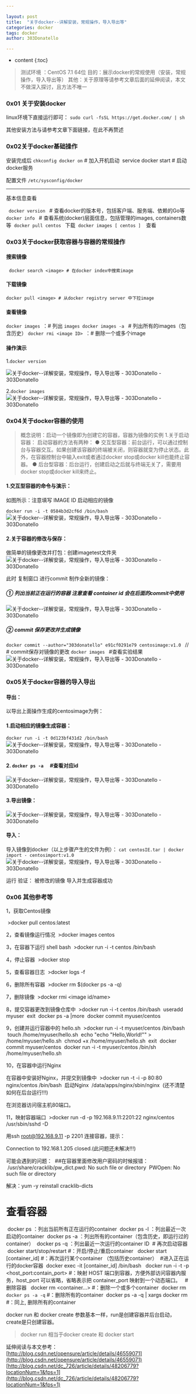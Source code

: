 ```yaml
---

layout: post
title:  "关于docker--详解安装，常规操作，导入导出等"
categories: docker
tags: docker 
author: 303Donatello

---
```


* content
{:toc}

>测试环境 ：CentOS 7.1 64位
目的：展示docker的常规使用（安装，常规操作，导入导出等）
其他：关于原理等请参考文章后面的延伸阅读，本文不做深入探讨，且方法不唯一

### 0x01 关于安装docker
linux环境下直接运行即可：
```sudo curl -fsSL https://get.docker.com/ | sh```

其他安装方法与请参考文章下面链接，在此不再赘述













### 0x02关于docker基础操作

安装完成后
```chkconfig docker on``` # 加入开机启动 
service docker start # 启动docker服务

配置文件 ```/etc/sysconfig/docker```

***
基本信息查看

 ``` docker version ``` # 查看docker的版本号，包括客户端、服务端、依赖的Go等
  ```docker info ``` # 查看系统(docker)层面信息，包括管理的images, containers数等 
 ```docker pull centos ``` 下载 
 ```docker images [ centos ]  ```查看

### 0x03关于docker获取容器与容器的常规操作

#### 搜索镜像
  ```docker search <image> # 在docker index中搜索image  ```
#### 下载镜像 
 ```docker pull <image> # 从docker registry server 中下拉image ```
#### 查看镜像 
 ```docker images ```：# 列出
 ```images docker images -a ``` # 列出所有的images（包含历史）
 ```docker rmi <image ID> ```：# 删除一个或多个image

#### 操作演示

1.```docker version ```

![关于docker--详解安装，常规操作，导入导出等 - 303Donatello - 303Donatello](http://upload-images.jianshu.io/upload_images/5430312-39b5bb24e52fcfeb.png?imageMogr2/auto-orient/strip%7CimageView2/2/w/1240)

2.```docker images ```
![关于docker--详解安装，常规操作，导入导出等 - 303Donatello - 303Donatello](http://upload-images.jianshu.io/upload_images/5430312-3b987b108b3fa442.png?imageMogr2/auto-orient/strip%7CimageView2/2/w/1240)


### 0x04关于docker容器的使用

>概念说明：启动一个镜像即为创建它的容器，容器为镜像的实例
1.关于启动容器：
启动容器的方法有两种：
● 交互型容器：前台运行，可以通过控制台与容器交互。如果创建该容器的终端被关闭，则容器就变为停止状态。此外，在容器控制台中输入exit或者通过docker stop或docker kill也能终止容器。
● 后台型容器：后台运行，创建启动之后就与终端无关了，需要用docker stop或docker kill来终止。

#### 1.交互型容器的命令与演示：
如图所示：注意填写 IMAGE ID 启动相应的镜像

  ```docker run -i -t 0584b3d2cf6d /bin/bash ```
![关于docker--详解安装，常规操作，导入导出等 - 303Donatello - 303Donatello](http://upload-images.jianshu.io/upload_images/5430312-90c64a7e5fe67312.png?imageMogr2/auto-orient/strip%7CimageView2/2/w/1240)


#### 2.关于容器的修改与保存：
做简单的镜像更改并打包：创建imagetest文件夹
![关于docker--详解安装，常规操作，导入导出等 - 303Donatello - 303Donatello](http://upload-images.jianshu.io/upload_images/5430312-eca2f8d225ba9298.png?imageMogr2/auto-orient/strip%7CimageView2/2/w/1240)


此时 复制窗口 进行commit 制作全新的镜像：
##### ① 列出当前正在运行的容器 注意查看 container id 会在后面的commit中使用
![关于docker--详解安装，常规操作，导入导出等 - 303Donatello - 303Donatello](http://upload-images.jianshu.io/upload_images/5430312-353c93f05e519266.png?imageMogr2/auto-orient/strip%7CimageView2/2/w/1240)

##### ② commit 保存更改并生成镜像
 ```docker commit --author="303donatello" e91cf0291e79 centosimage:v1.0 ```
// # commit保存对镜像的更改
 ```docker images ``` #查看实验结果
![关于docker--详解安装，常规操作，导入导出等 - 303Donatello - 303Donatello](http://upload-images.jianshu.io/upload_images/5430312-f2453d1f7b8d950f.png?imageMogr2/auto-orient/strip%7CimageView2/2/w/1240)


### 0x05关于docker容器的导入导出
#### 导出：
以导出上面操作生成的centosimage为例：
#### 1.启动相应的镜像生成容器：
 ```docker run -i -t 0d123bf431d2 /bin/bash ```
![关于docker--详解安装，常规操作，导入导出等 - 303Donatello - 303Donatello](http://upload-images.jianshu.io/upload_images/5430312-5024f295be47782b.png?imageMogr2/auto-orient/strip%7CimageView2/2/w/1240)


#### 2. ```docker ps -a  ``` #查看对应id
![关于docker--详解安装，常规操作，导入导出等 - 303Donatello - 303Donatello](http://upload-images.jianshu.io/upload_images/5430312-a4b05ba6ddca9b1e.png?imageMogr2/auto-orient/strip%7CimageView2/2/w/1240)


#### 3.导出镜像：
![关于docker--详解安装，常规操作，导入导出等 - 303Donatello - 303Donatello](http://upload-images.jianshu.io/upload_images/5430312-971e642efc459bad.png?imageMogr2/auto-orient/strip%7CimageView2/2/w/1240)


#### 导入：
导入镜像到docker（以上步骤产生的文件为例）：
 ```cat centosIE.tar | docker import - centosimport:v1.0 ```
![关于docker--详解安装，常规操作，导入导出等 - 303Donatello - 303Donatello](http://upload-images.jianshu.io/upload_images/5430312-ee70b3aef22515a4.png?imageMogr2/auto-orient/strip%7CimageView2/2/w/1240)

运行 验证：
被修改的镜像 导入并生成容器成功



### 0x06 其他参考等


1，获取Centos镜像

 >docker pull centos:latest

2，查看镜像运行情况
 >docker images centos

3，在容器下运行 shell bash
 >docker run -i -t centos /bin/bash

4，停止容器
 >docker stop <CONTAINER ID>

5，查看容器日志
 >docker logs -f <CONTAINER ID>

6，删除所有容器
 >docker rm $(docker ps -a -q)

7，删除镜像
 >docker rmi <image id/name>

8，提交容器更改到镜像仓库中
 >docker run -i -t centos /bin/bash
 useradd myuser
 exit
 docker ps -a |more
 docker commit <CONTAINER ID> myuser/centos

9，创建并运行容器中的 hello.sh
 >docker run -i -t myuser/centos /bin/bash
 touch /home/myuser/hello.sh
 echo "echo \"Hello,World!\"" > /home/myuser/hello.sh
 chmod +x /home/myuser/hello.sh
 exit
 docker commit <CONTAINER ID> myuser/centos
 docker run -i -t myuser/centos /bin/sh /home/myuser/hello.sh

10，在容器中运行Nginx

在容器中安装好Nginx，并提交到镜像中
 >docker run -t -i -p 80:80 nginx/centos /bin/bash
 启动Nginx
 /data/apps/nginx/sbin/nginx
 (还不清楚如何在后台运行!!!)

在浏览器访问宿主机80端口。

11，映射容器端口
 >docker run -d -p 192.168.9.11:2201:22 nginx/centos /usr/sbin/sshd -D

用ssh root@192.168.9.11 -p 2201 连接容器，提示：

Connection to 192.168.1.205 closed.(此问题还未解决!!!)

可能会遇到的问题：
 ##在容器里面修改用户密码的时候报错：
 /usr/share/cracklib/pw_dict.pwd: No such file or directory
 PWOpen: No such file or directory

解决：yum -y reinstall cracklib-dicts
# 查看容器 
 docker ps ：列出当前所有正在运行的container
 docker ps -l ：列出最近一次启动的container
 docker ps -a ：列出所有的container（包含历史，即运行过的container）
 docker ps -q ：列出最近一次运行的container ID
 # 再次启动容器 
 docker start/stop/restart <container> #：开启/停止/重启container 
 docker start [container_id] #：再次运行某个container （包括历史container）
 #进入正在运行的docker容器
 docker exec -it [container_id] /bin/bash 
 docker run -i -t -p <host_port:contain_port> #：映射 HOST 端口到容器，方便外部访问容器内服务，host_port 可以省略，省略表示把 container_port 映射到一个动态端口。 
 # 删除容器 
 docker rm <container...> #：删除一个或多个container
 docker rm `docker ps -a -q` #：删除所有的container
 docker ps -a -q | xargs docker rm #：同上, 删除所有的container

docker run 和 docker create 参数基本一样，run是创建容器并后台启动，create是只创建容器。 
> docker run 相当于docker create 和 docker start

延伸阅读与本文参考：
[http://blog.csdn.net/opensure/article/details/46559071](http://blog.csdn.net/opensure/article/details/46559071)
[http://blog.csdn.net/dc_726/article/details/48206779?locationNum=1&fps=1](http://blog.csdn.net/dc_726/article/details/48206779?locationNum=1&fps=1)





